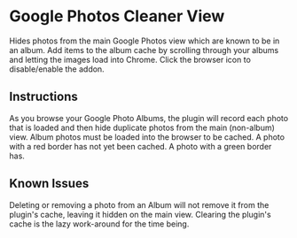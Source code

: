 # Google Photos Cleaner View

Hides photos from the main Google Photos view which are known to be in an album.  Add items to the album cache by scrolling through your albums and letting the images load into Chrome.  Click the browser icon to disable/enable the addon.

## Instructions

As you browse your Google Photo Albums, the plugin will record each photo that is loaded and then hide duplicate photos from the main (non-album) view. Album photos must be loaded into the browser to be cached.  A photo with a red border has not yet been cached.  A photo with a green border has.

## Known Issues

Deleting or removing a photo from an Album will not remove it from the plugin's cache, leaving it hidden on the main view. Clearing the plugin's cache is the lazy work-around for the time being.
